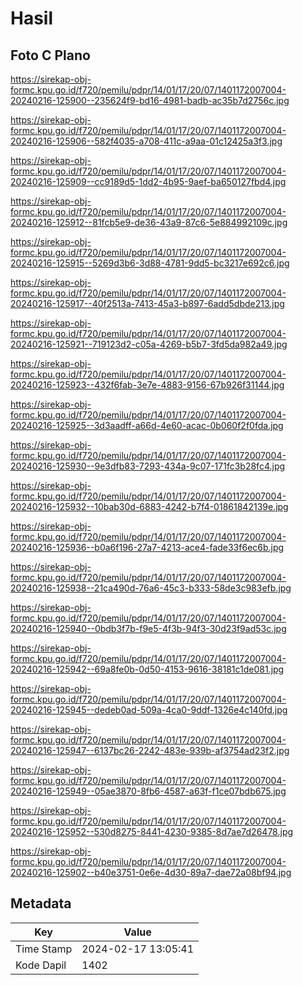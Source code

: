 # Hasil

## Foto C Plano

https://sirekap-obj-formc.kpu.go.id/f720/pemilu/pdpr/14/01/17/20/07/1401172007004-20240216-125900--235624f9-bd16-4981-badb-ac35b7d2756c.jpg

https://sirekap-obj-formc.kpu.go.id/f720/pemilu/pdpr/14/01/17/20/07/1401172007004-20240216-125906--582f4035-a708-411c-a9aa-01c12425a3f3.jpg

https://sirekap-obj-formc.kpu.go.id/f720/pemilu/pdpr/14/01/17/20/07/1401172007004-20240216-125909--cc9189d5-1dd2-4b95-9aef-ba650127fbd4.jpg

https://sirekap-obj-formc.kpu.go.id/f720/pemilu/pdpr/14/01/17/20/07/1401172007004-20240216-125912--81fcb5e9-de36-43a9-87c6-5e884992109c.jpg

https://sirekap-obj-formc.kpu.go.id/f720/pemilu/pdpr/14/01/17/20/07/1401172007004-20240216-125915--5269d3b6-3d88-4781-9dd5-bc3217e692c6.jpg

https://sirekap-obj-formc.kpu.go.id/f720/pemilu/pdpr/14/01/17/20/07/1401172007004-20240216-125917--40f2513a-7413-45a3-b897-6add5dbde213.jpg

https://sirekap-obj-formc.kpu.go.id/f720/pemilu/pdpr/14/01/17/20/07/1401172007004-20240216-125921--719123d2-c05a-4269-b5b7-3fd5da982a49.jpg

https://sirekap-obj-formc.kpu.go.id/f720/pemilu/pdpr/14/01/17/20/07/1401172007004-20240216-125923--432f6fab-3e7e-4883-9156-67b926f31144.jpg

https://sirekap-obj-formc.kpu.go.id/f720/pemilu/pdpr/14/01/17/20/07/1401172007004-20240216-125925--3d3aadff-a66d-4e60-acac-0b060f2f0fda.jpg

https://sirekap-obj-formc.kpu.go.id/f720/pemilu/pdpr/14/01/17/20/07/1401172007004-20240216-125930--9e3dfb83-7293-434a-9c07-171fc3b28fc4.jpg

https://sirekap-obj-formc.kpu.go.id/f720/pemilu/pdpr/14/01/17/20/07/1401172007004-20240216-125932--10bab30d-6883-4242-b7f4-01861842139e.jpg

https://sirekap-obj-formc.kpu.go.id/f720/pemilu/pdpr/14/01/17/20/07/1401172007004-20240216-125936--b0a6f196-27a7-4213-ace4-fade33f6ec6b.jpg

https://sirekap-obj-formc.kpu.go.id/f720/pemilu/pdpr/14/01/17/20/07/1401172007004-20240216-125938--21ca490d-76a6-45c3-b333-58de3c983efb.jpg

https://sirekap-obj-formc.kpu.go.id/f720/pemilu/pdpr/14/01/17/20/07/1401172007004-20240216-125940--0bdb3f7b-f9e5-4f3b-94f3-30d23f9ad53c.jpg

https://sirekap-obj-formc.kpu.go.id/f720/pemilu/pdpr/14/01/17/20/07/1401172007004-20240216-125942--69a8fe0b-0d50-4153-9616-38181c1de081.jpg

https://sirekap-obj-formc.kpu.go.id/f720/pemilu/pdpr/14/01/17/20/07/1401172007004-20240216-125945--dedeb0ad-509a-4ca0-9ddf-1326e4c140fd.jpg

https://sirekap-obj-formc.kpu.go.id/f720/pemilu/pdpr/14/01/17/20/07/1401172007004-20240216-125947--6137bc26-2242-483e-939b-af3754ad23f2.jpg

https://sirekap-obj-formc.kpu.go.id/f720/pemilu/pdpr/14/01/17/20/07/1401172007004-20240216-125949--05ae3870-8fb6-4587-a63f-f1ce07bdb675.jpg

https://sirekap-obj-formc.kpu.go.id/f720/pemilu/pdpr/14/01/17/20/07/1401172007004-20240216-125952--530d8275-8441-4230-9385-8d7ae7d26478.jpg

https://sirekap-obj-formc.kpu.go.id/f720/pemilu/pdpr/14/01/17/20/07/1401172007004-20240216-125902--b40e3751-0e6e-4d30-89a7-dae72a08bf94.jpg


## Metadata

| Key        | Value               |
| ---------- | ------------------- |
| Time Stamp | 2024-02-17 13:05:41 |
| Kode Dapil | 1402                |



